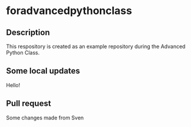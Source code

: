 # foradvancedpythonclass

## Description
This respository is created as an example repository during the Advanced Python Class. 

## Some local updates
Hello!

## Pull request
Some changes made from Sven
